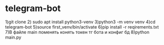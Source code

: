 # telegram-bot
1)git clone 
2) sudo apt install python3-venv 
3)python3 -m venv venv
4)cd telegram-bot
5)source first_venv/bin/activate
6)pip install -r reqirements.txt
7)В файле main поменять конять токен тг бота и конфиг бд
8)python main.py

